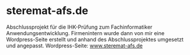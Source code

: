 # steremat-afs.de
Abschlussprojekt für die IHK-Prüfung zum Fachinformatiker Anwendungsentwicklung.
Firmenintern wurde dann von mir eine Wordpress-Seite erstellt und anhand des Abschlussprojektes umgesetzt und angepasst.
Wordpress-Seite: www.steremat-afs.de
